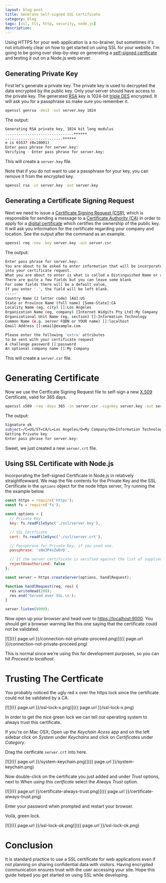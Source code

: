 ```yaml
---
layout: blog-post
title: Generate Self-signed SSL Certificate
category: blog
tags: [ssl, tls, http, security, node.js]
description:
---
```

Using HTTPS for your web application is a no-brainer, but sometimes it's not intuitively clear on how to get started on using SSL for your website.
I'm going to be going over step-by-step on generating a [self-signed certficate](https://en.wikipedia.org/wiki/Self-signed_certificate) and testing it out on a Node.js web server.

## Generating Private Key

First let's generate a private key. The private key is used to decrypted the data encrypted by the public key.
Only your server should have access to the private key.
The generated [RSA](https://en.wikipedia.org/wiki/RSA_(cryptosystem)) key is 1024-bit [triple DES](https://en.wikipedia.org/wiki/Triple_DES) encrypted.
It will ask you for a passphrase so make sure you remember it.

```bash
openssl genrsa -des3 -out server.key 1024
```

The output:

```bash
Generating RSA private key, 1024 bit long modulus
...............................++++++
..........................++++++
e is 65537 (0x10001)
Enter pass phrase for server.key:
Verifying - Enter pass phrase for server.key:
```

This will create a `server.key` file.

Note that if you do not want to use a passphrase for your key, you can remove it from the encrypted key.

```bash
openssl rsa -in server.key -out server.key
```

## Generating a Certificate Signing Request

Next we need to issue a [Certificate Signing Request (CSR)](https://en.wikipedia.org/wiki/Certificate_signing_request), which is responsible for sending a message to a [Certificate Authority (CA)](https://en.wikipedia.org/wiki/Certificate_authority) in order to apply for a [digital certificate](https://en.wikipedia.org/wiki/Public_key_certificate) which certifies the ownership of the public key.
It will ask you information for the certificate regarding your company and location. See the output after the command as an example.

```bash
openssl req -new -key server.key -out server.csr
```

The output:

```bash
Enter pass phrase for server.key:
You are about to be asked to enter information that will be incorporated
into your certificate request.
What you are about to enter is what is called a Distinguished Name or a DN.
There are quite a few fields but you can leave some blank
For some fields there will be a default value,
If you enter '.', the field will be left blank.
-----
Country Name (2 letter code) [AU]:US
State or Province Name (full name) [Some-State]:CA
Locality Name (eg, city) []:Los Angeles
Organization Name (eg, company) [Internet Widgits Pty Ltd]:My Company
Organizational Unit Name (eg, section) []:Information Technology
Common Name (e.g. server FQDN or YOUR name) []:localhost
Email Address []:email@example.com

Please enter the following 'extra' attributes
to be sent with your certificate request
A challenge password []:password
An optional company name []:My Company
```

This will create a `server.csr` file.

# Generating Certificate

Now we use the Certficate Signing Request file to self-sign a new [X.509](https://en.wikipedia.org/wiki/X.509) Certificate, valid for 365 days.

```bash
openssl x509 -req -days 365 -in server.csr -signkey server.key -out server.crt
```

The output:

```bash
Signature ok
subject=/C=US/ST=CA/L=Los Angeles/O=My Company/OU=Information Technology/CN=localhost/emailAddress=email@example.com
Getting Private key
Enter pass phrase for server.key:
```

Sweet, we just created a new `server.crt` file.

## Using SSL Certificate with Node.js

Incorporating the Self-signed Certificate in Node.js in relatively straightfowward.
We map the file contents for the Private Key and the SSL Certificate in the `options` object for the node https server,
Try running the the example below.

```javascript
const https = require('https');
const fs = require('fs');

const options = {
  // Private Key
  key: fs.readFileSync('./ssl/server.key'),

  // SSL Certficate
  cert: fs.readFileSync('./ssl/server.crt'),

  // Passphrase for Private Key, if you used one.
  passphrase: 's0m3P4sZw0rD',

  // If the server certificate is verified against the list of supplied CAs. An 'error' event is emitted if verification fails. Verification happens at the connection level, before the HTTP request is sent.
  rejectUnauthorized: false
};

const server = https.createServer(options, handlRequest);

function handlRequest(req, res) {
  res.writeHead(200);
  res.end('Served over SSL.\n');
}

server.listen(9000);
```

Now open up your browser and head over to [https://localhost:9000](https://localhost:9000).
You should get a browser warning like this one saying that the certificate could not be validated.

[![]({{ page.url }}/connection-not-private-proceed.png)]({{ page.url }}/connection-not-private-proceed.png)

This is normal since we're using this for development purposes, so you can hit *Proceed to localhost*.


# Trusting The Certficate

You probably noticed the ugly red x over the https lock since the certificate could not be validated by a CA.

[![]({{ page.url }}/ssl-lock-x.png)]({{ page.url }}/ssl-lock-x.png)

In order to get the nice green lock we can tell our operating system to always trust this certificate.

If you're on Mac OSX; Open up the *Keychain Acess* app and on the left sidebar click on *System* under *Keychains* and click on *Certificates* under *Category*.

Drag the certficate `server.crt` into here.

[![]({{ page.url }}/system-keychain.png)]({{ page.url }}/system-keychain.png)

Now double-click on the certificate you just added and under *Trust* options, next to *When using this certficate* select the *Always Trust* option.

[![]({{ page.url }}/certificate-always-trust.png)]({{ page.url }}/certificate-always-trust.png)

Enter your password when prompted and restart your browser.

Voilà, green lock.

[![]({{ page.url }}/ssl-lock-ok.png)]({{ page.url }}/ssl-lock-ok.png)

# Conclusion

It is standard practice to use a SSL certificate for web applications even if not planning on sharing confidential data with visitors. Having encrypted communication ensures trust with the user accessing your site. Hope this guide helped you get started on using SSL while developing.


